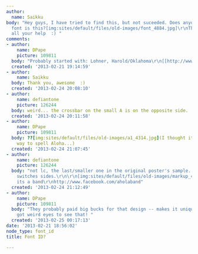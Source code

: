 ```yaml
---
author:
  name: Saikku
body: "Hey guys, I have tried to find this, but not suceeded. Does anyone know what
  font is this?[img:sites/default/files/old-images/font_4884.jpg]\r\nThank you for
  all your help  :) "
comments:
- author:
    name: DPape
    picture: 109811
  body: "Probably started with: Lohner, Harold/Oklahoma\r\n[[http://www.modfonts.com/fonts/10523/oklahoma.html]][img:sites/default/files/old-images/ahola1_3468.jpg]"
  created: '2013-02-21 19:14:59'
- author:
    name: Saikku
  body: Thank you, awesome  :)
  created: '2013-02-24 20:08:10'
- author:
    name: defiantone
    picture: 126244
  body: weird... the crossbar on the small A is on the opposite side.
  created: '2013-02-24 20:11:58'
- author:
    name: DPape
    picture: 109811
  body: ??[img:sites/default/files/old-images/a1_4314.jpg](I thought it was weird
    way to spell Aloha...)
  created: '2013-02-24 21:07:45'
- author:
    name: defiantone
    picture: 126244
  body: "not lc, the last/smaller one in the original poster's sample. the curly part
    switches sides.\r\n\r\n[img:sites/default/files/old-images/markup_4138.jpg]\r\n\r\nedit:
    its a band\r\nhttp://www.facebook.com/aholaband"
  created: '2013-02-24 21:12:49'
- author:
    name: DPape
    picture: 109811
  body: "They probably paid big bucks for that design -- makes it unique...\r\n\r\nYou
    got weird eyes to see that! "
  created: '2013-02-25 00:17:13'
date: '2013-02-21 18:56:02'
node_type: font_id
title: Font ID?

---
```

